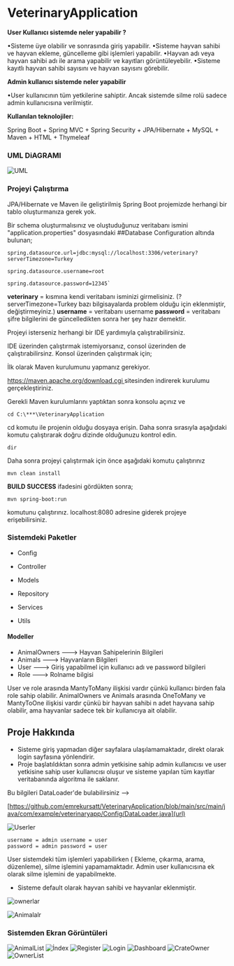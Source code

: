 # VeterinaryApplication

**User Kullanıcı sistemde neler yapabilir ?**

•Sisteme üye olabilir ve sonrasında giriş yapabilir.
•Sisteme hayvan sahibi ve hayvan ekleme,  güncelleme gibi işlemleri yapabilir.
•Hayvan adı veya hayvan sahibi adı ile arama yapabilir ve kayıtları görüntüleyebilir.
•Sisteme kayıtlı hayvan sahibi sayısını ve hayvan sayısını görebilir.</p>
        

**Admin kullanıcı sistemde neler yapabilir** 

•User kullanıcının tüm yetkilerine sahiptir. Ancak sistemde silme rolü sadece admin kullanıcısına verilmiştir.

**Kullanılan teknolojiler:** 

Spring Boot + Spring MVC + Spring Security + JPA/Hibernate + MySQL + Maven + HTML + Thymeleaf

### UML DiAGRAMI

![UML](https://user-images.githubusercontent.com/104613938/188704952-d5bcaf47-a0b5-4783-982b-0d6ba38f1d58.PNG)

### Projeyi Çalıştırma

JPA/Hibernate ve Maven ile geliştirilmiş Spring Boot projemizde herhangi bir tablo oluşturmanıza gerek yok.

Bir schema oluşturmalısınız ve oluştuduğunuz veritabanı ismini "application.properties" dosyasındaki ##Database Configuration altında bulunan;

    spring.datasource.url=jdbc:mysql://localhost:3306/veterinary?serverTimezone=Turkey
    
    spring.datasource.username=root
    
    spring.datasource.password=12345`


**veterinary** = kısmına kendi veritabanı isminizi girmelisiniz. (?serverTimezone=Turkey bazı bilgisayalarda problem olduğu için eklenmiştir,  değiştirmeyiniz.)
**username** =   veritabanı username
**password** =   veritabanı şifre bilgilerini de güncelledikten sonra her şey hazır demektir.

Projeyi isterseniz herhangi bir IDE yardımıyla çalıştırabilirsiniz.

IDE üzerinden çalıştırmak istemiyorsanız, consol üzerinden de çalıştırabilirsinz. Konsol üzerinden çalıştırmak için;

İlk olarak Maven kurulumunu yapmanız gerekiyor.

[https://maven.apache.org/download.cgi ](https://maven.apache.org/download.cgi) sitesinden indirerek kurulumu gerçekleştiriniz.

Gerekli Maven kurulumlarını yaptıktan sonra konsolu açınız ve 

    cd C:\***\VeterinaryApplication 

cd komutu ile projenin olduğu dosyaya erişin. Daha sonra sırasıyla aşağıdaki komutu çalıştırarak doğru dizinde olduğunuzu kontrol edin.

    dir 

Daha sonra projeyi çalıştırmak için  önce aşağıdaki komutu çalıştırınız
    
    mvn clean install

**BUILD SUCCESS** ifadesini gördükten sonra;
    
    mvn spring-boot:run 

komutunu çalıştırınız. localhost:8080 adresine giderek projeye erişebilirsiniz.


### Sistemdeki Paketler
- Config

- Controller

- Models

- Repository

- Services

- Utils
#### Modeller
- AnimalOwners ---> Hayvan Sahipelerinin Bilgileri
- Animals      ---> Hayvanların Bilgileri
- User         ---> Giriş yapabilmel için kullanıcı adı ve password bilgileri
- Role         ---> Rolname bilgisi

User ve role arasında MantyToMany ilişkisi vardır çünkü kullanıcı birden fala role sahip olabilir.
AnimalOwners ve Animals arasında OneToMany ve MantyToOne ilişkisi vardır çünkü bir hayvan sahibi n adet hayvana sahip olabilir, 
ama hayvanlar sadece tek bir kullanıcıya ait olabilir.

## Proje Hakkında
- Sisteme giriş yapmadan diğer sayfalara ulaşılamamaktadır, direkt olarak login sayfasına yönlendirir.
- Proje başlatıldıktan sonra admin yetkisine sahip admin kullanıcısı ve 
user yetkisine sahip user kullanıcısı oluşur ve sisteme yapılan tüm kayıtlar veritabanında algoritma
ile saklanır.

Bu bilgileri DataLoader'de bulabilirsiniz -->

[https://github.com/emrekursatt/VeterinaryApplication/blob/main/src/main/java/com/example/veterinaryapp/Config/DataLoader.java](url)
    
![Userler](https://user-images.githubusercontent.com/104613938/188705156-05d08853-75c8-4938-ab1c-f6022bee5826.PNG)
    
    username = admin username = user
    password = admin password = user

User sistemdeki tüm işlemleri yapabilirken ( Ekleme, çıkarma, arama, düzenleme), silme işlemini yapamamaktadır.
Admin user kullanıcısına ek olarak silme işlemini de yapabilmekte.

- Sisteme default olarak hayvan sahibi ve hayvanlar eklenmiştir.

![ownerlar](https://user-images.githubusercontent.com/104613938/188705188-abd0ba1b-9c9a-401e-8788-32abc65fe5b4.PNG)

![Animalalr](https://user-images.githubusercontent.com/104613938/188705218-ecb7852d-5766-4038-9fd3-a38ccb1839f6.PNG)

### Sistemden Ekran Görüntüleri


![AnimalList](https://user-images.githubusercontent.com/104613938/188706629-827623ea-24fd-4199-8b1d-05b203b79487.PNG)
![İndex](https://user-images.githubusercontent.com/104613938/188706633-7ee912fe-e34c-4625-8c25-97a3b714e508.PNG)
![Register](https://user-images.githubusercontent.com/104613938/188706635-fe816ec0-7940-4dad-8437-8924024da3ea.PNG)
![Login](https://user-images.githubusercontent.com/104613938/188706636-bfe71759-1d37-439a-a9ae-0c4b80efb9e3.PNG)
![Dashboard](https://user-images.githubusercontent.com/104613938/188706639-f8d49ee1-0717-46ce-8479-034f14a32f40.PNG)
![CrateOwner](https://user-images.githubusercontent.com/104613938/188706641-a1fc2472-12dd-4d28-9e2c-627ab3ef6185.PNG)
![OwnerList](https://user-images.githubusercontent.com/104613938/188706643-8ae350cd-499a-4146-997f-36e42408e27f.PNG)

